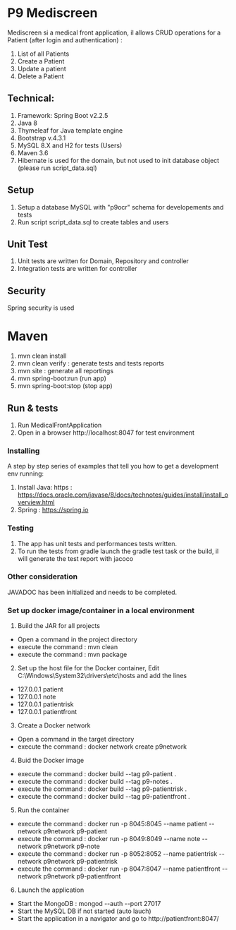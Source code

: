 # P9 Mediscreen
Mediscreen si a medical front application, il allows CRUD operations for a Patient (after login and authentication) : 
1. List of all Patients
1. Create a Patient
2. Update a patient
3. Delete a Patient
  

## Technical:
1. Framework: Spring Boot v2.2.5
2. Java 8
3. Thymeleaf for Java template engine
4. Bootstrap v.4.3.1
5. MySQL 8.X and H2 for tests (Users)
6. Maven 3.6
7. Hibernate is used for the domain, but not used to init database object (please run script_data.sql)

## Setup 
1. Setup a database MySQL with "p9ocr" schema for developements and tests
2. Run script script_data.sql to create tables and users

## Unit Test
1. Unit tests are written for Domain, Repository and controller
2. Integration tests are written for controller

## Security
Spring security is used

# Maven
1. mvn clean install
2. mvn clean verify  : generate tests and tests reports
3. mvn site  : generate all reportings
4. mvn spring-boot:run (run app)
5. mvn spring-boot:stop (stop app) 

## Run & tests
1. Run MedicalFrontApplication
2. Open in a browser http://localhost:8047 for test environment

### Installing
A step by step series of examples that tell you how to get a development env running:
1. Install Java: https : https://docs.oracle.com/javase/8/docs/technotes/guides/install/install_overview.html
3. Spring : https://spring.io


### Testing
1. The app has unit tests and performances tests written.
2. To run the tests from gradle launch the gradle test task or the build, il will generate the test report with jacoco


### Other consideration
JAVADOC has been initialized and needs to be completed.

### Set up docker image/container in a local environment
1. Build the JAR for all projects
* Open a command in the project directory
* execute the command : mvn clean
* execute the command : mvn package


2. Set up the host file for the Docker container, Edit C:\Windows\System32\drivers\etc\hosts and add the lines  
*  127.0.0.1 patient
*  127.0.0.1 note
*  127.0.0.1 patientrisk
*  127.0.0.1 patientfront

3. Create a Docker network
* Open a command in the target directory
* execute the command : docker network create p9network

4. Buid the Docker image
*   execute the command : docker build --tag p9-patient .
*   execute the command : docker build --tag p9-notes .
*   execute the command : docker build --tag p9-patientrisk .
*   execute the command : docker build --tag p9-patientfront .

5. Run the container
*   execute the command : docker run -p 8045:8045 --name patient --network p9network p9-patient
*   execute the command : docker run -p 8049:8049 --name note --network p9network p9-note
*   execute the command : docker run -p 8052:8052 --name patientrisk --network p9network p9-patientrisk
*   execute the command : docker run -p 8047:8047 --name patientfront --network p9network p9-patientfront

6. Launch the application
*   Start the MongoDB  : mongod --auth --port 27017
*   Start the MySQL DB if not started (auto lauch)
*   Start the application in a navigator and go to http://patientfront:8047/
    
